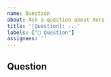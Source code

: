 ```yaml
---
name: Question
about: Ask a question about Xors
title: '[Question]: ...'
labels: ["💬 Question"]
assignees: ''
---
```


## Question
<!-- Please provide a clear and concise description of your question. -->
<!-- If you are asking about a specific part of the code, please provide a link to the code. -->
<!-- If you are asking about a specific part of the documentation, please provide a link to the documentation. -->
